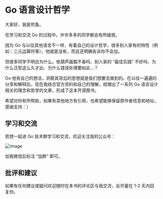 # Go 语言设计哲学

大家好，我是煎鱼。

在学习和交流 Go 的过程中，许许多多的同学都会有所疑惑。

因为 Go 与以往其他语言不一样，有着自己的设计哲学，很多别人家有的特性（例如：三元运算符等），他就是没有，而且还明确告诉你不会加。

但很多同学不明白为什么，依葫芦画瓢不香吗、别人家的 “最佳实践” 不好吗、为什么泛型这么久才出、为什么错误处理要如此...？

Go 他有自己的想法，洞察其背后的思想就是我们想要去做到的。在以往一遍遍的分享和解释后，现在我结合官方资料和自己的理解，梳理出了一系列 Go 语言设计相关的理念和哲学的文章，形成了这本开源图书。

希望对你有所帮助，如果有其他地方有引用，也希望能够保留原作者信息和地址，感谢支持：）


## 学习和交流

若想一起进 Go 技术群学习和交流，欢迎关注我的公众号：

![image](https://image.eddycjy.com/6c2b084165ecce1f81bc5e07c3f9a6c7.jpg)

加我微信后标注 “加群” 即可。

## 批评和建议

如果有任何建议或疑问欢迎随时在本书的评论区与我交流，会尽量在 1-2 天内回复你。
